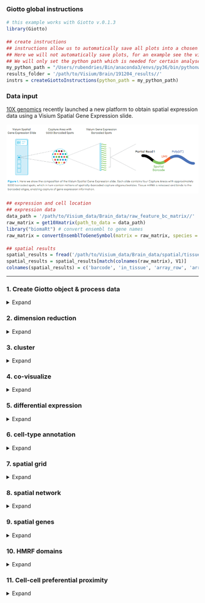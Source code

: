 
<!-- mouse_cortex_1_simple.md is generated from mouse_cortex_1_simple.Rmd Please edit that file -->

### Giotto global instructions

``` r
# this example works with Giotto v.0.1.3
library(Giotto)

## create instructions
## instructions allow us to automatically save all plots into a chosen results folder
## Here we will not automatically save plots, for an example see the visium kidney dataset
## We will only set the python path which is needed for certain analyses
my_python_path = "/Users/rubendries/Bin/anaconda3/envs/py36/bin/pythonw"
results_folder = '/path/to/Visium/Brain/191204_results//'
instrs = createGiottoInstructions(python_path = my_python_path)
```

### Data input

[10X genomics](https://www.10xgenomics.com/spatial-transcriptomics/)
recently launched a new platform to obtain spatial expression data using
a Visium Spatial Gene Expression slide.

![](./visium_technology.png)

``` r
## expression and cell location
## expression data
data_path = '/path/to/Visium_data/Brain_data/raw_feature_bc_matrix//'
raw_matrix = get10Xmatrix(path_to_data = data_path)
library("biomaRt") # convert ensembl to gene names
raw_matrix = convertEnsemblToGeneSymbol(matrix = raw_matrix, species = 'mouse')

## spatial results
spatial_results = fread('/path/to/Visium_data/Brain_data/spatial/tissue_positions_list.csv')
spatial_results = spatial_results[match(colnames(raw_matrix), V1)]
colnames(spatial_results) = c('barcode', 'in_tissue', 'array_row', 'array_col', 'col_pxl', 'row_pxl')
```

-----

### 1\. Create Giotto object & process data

<details>

<summary>Expand</summary>  

``` r
## create
## we need to reverse the column pixel column (col_pxl) to get the same .jpg image as provided by 10X
visium_brain <- createGiottoObject(raw_exprs = raw_matrix,
                                    spatial_locs = spatial_results[,.(row_pxl,-col_pxl)],
                                    instructions = instrs,
                                    cell_metadata = spatial_results[,.(in_tissue, array_row, array_col)])

## check metadata
pDataDT(visium_brain)

## compare in tissue with provided jpg
spatPlot2D(gobject = visium_brain,  point_size = 2,
           cell_color = 'in_tissue', cell_color_code = c('0' = 'lightgrey', '1' = 'blue'))

## subset on spots that were covered by brain tissue
metadata = pDataDT(visium_brain)
in_tissue_barcodes = metadata[in_tissue == 1]$cell_ID
visium_brain = subsetGiotto(visium_brain, cell_ids = in_tissue_barcodes)

## filter genes and cells
visium_brain <- filterGiotto(gobject = visium_brain,
                              expression_threshold = 1,
                              gene_det_in_min_cells = 50,
                              min_det_genes_per_cell = 1000,
                              expression_values = c('raw'),
                              verbose = T)

## normalize
visium_brain <- normalizeGiotto(gobject = visium_brain, scalefactor = 6000, verbose = T)

## add gene & cell statistics
visium_brain <- addStatistics(gobject = visium_brain)

## visualize
# location of spots
spatPlot2D(gobject = visium_brain,  point_size = 2)

# number of genes per spot
spatPlot2D(gobject = visium_brain, cell_color = 'nr_genes', color_as_factor = F,  point_size = 2)
```

High resolution png from original tissue.  
![](./mouse_brain_highres.png)

Spots labeled according to whether they were covered by tissue or not:  
![](./figures/1_in_tissue.png)

Spots after subsetting and filtering:  
![](./figures/1_spatial_locations.png)

Overlay with number of genes detected per spot:  
![](./figures/1_nr_genes.png)

</details>

### 2\. dimension reduction

<details>

<summary>Expand</summary>  

``` r
## highly variable genes (HVG)
visium_brain <- calculateHVG(gobject = visium_brain)

## select genes based on HVG and gene statistics, both found in gene metadata
gene_metadata = fDataDT(visium_brain)
featgenes = gene_metadata[hvg == 'yes' & perc_cells > 3 & mean_expr_det > 0.4]$gene_ID

## run PCA on expression values (default)
visium_brain <- runPCA(gobject = visium_brain, genes_to_use = featgenes, scale_unit = F)
# significant PCs
signPCA(visium_brain, genes_to_use = featgenes, scale_unit = F)
# plot PCA
plotPCA(gobject = visium_brain)

## run UMAP 
visium_brain <- runUMAP(visium_brain, dimensions_to_use = 1:10)
plotUMAP(gobject = visium_brain)

## run tSNE
visium_brain <- runtSNE(visium_brain, dimensions_to_use = 1:10)
plotTSNE(gobject = visium_brain)
```

highly variable genes:  
![](./figures/2_HVGplot.png)

screeplot to determine number of Principal Components to keep:  
![](./figures/2_screeplot.png)

PCA:  
![](./figures/2_PCA_reduction.png)

UMAP:  
![](./figures/2_UMAP_reduction.png)

tSNE:  
![](./figures/2_tSNE_reduction.png) \*\*\*

</details>

### 3\. cluster

<details>

<summary>Expand</summary>  

``` r
## sNN network (default)
visium_brain <- createNearestNetwork(gobject = visium_brain, dimensions_to_use = 1:10, k = 15)

## Leiden clustering
visium_brain <- doLeidenCluster(gobject = visium_brain, resolution = 0.4, n_iterations = 1000)

# default cluster result name from doLeidenCluster = 'leiden_clus'
plotUMAP(gobject = visium_brain, cell_color = 'leiden_clus', show_NN_network = T, point_size = 2)
```

Leiden clustering:  
![](./figures/3_UMAP_leiden.png)

-----

</details>

### 4\. co-visualize

<details>

<summary>Expand</summary>  

``` r
# leiden clustering results
spatDimPlot(gobject = visium_brain, cell_color = 'leiden_clus',
            dim_point_size = 1.5, spat_point_size = 1.5)

# number of genes detected per spot
spatDimPlot(gobject = visium_brain, cell_color = 'nr_genes', color_as_factor = F,
            dim_point_size = 1.5, spat_point_size = 1.5)
```

Co-visualzation: ![](./figures/4_covis_leiden.png)

Co-visualzation overlaid with number of genes detected:  
![](./figures/4_nr_genes.png)

-----

</details>

### 5\. differential expression

<details>

<summary>Expand</summary>  

``` r
## gini ##
## ---- ##
gini_markers_subclusters = findMarkers_one_vs_all(gobject = visium_brain,
                                                  method = 'gini',
                                                  expression_values = 'normalized',
                                                  cluster_column = 'leiden_clus',
                                                  min_genes = 20,
                                                  min_expr_gini_score = 0.5,
                                                  min_det_gini_score = 0.5)

# violinplot
topgenes_gini = gini_markers_subclusters[, head(.SD, 1), by = 'cluster']$genes
violinPlot(visium_brain, genes = unique(topgenes_gini), cluster_column = 'leiden_clus',
           strip_text = 8, strip_position = 'right')

# cluster heatmap
topgenes_gini = gini_markers_subclusters[, head(.SD, 2), by = 'cluster']$genes
my_cluster_order = c(5, 13, 7, 2, 1, 10, 14, 6, 12, 9, 3, 4 , 8, 11, 15)
plotMetaDataHeatmap(visium_brain, selected_genes = topgenes_gini, custom_cluster_order = my_cluster_order,
                    metadata_cols = c('leiden_clus'), x_text_size = 10, y_text_size = 10)

# umap plots
dimGenePlot2D(visium_brain, expression_values = 'scaled',
              genes = gini_markers_subclusters[, head(.SD, 1), by = 'cluster']$genes,
              cow_n_col = 3, point_size = 1,
              genes_high_color = 'red', genes_mid_color = 'white', genes_low_color = 'darkblue', midpoint = 0)



## scran ##
## ----- ##
scran_markers_subclusters = findMarkers_one_vs_all(gobject = visium_brain,
                                                   method = 'scran',
                                                   expression_values = 'normalized',
                                                   cluster_column = 'leiden_clus')

# violinplot
topgenes_scran = scran_markers_subclusters[, head(.SD, 1), by = 'cluster']$genes
violinPlot(visium_brain, genes = unique(topgenes_scran), cluster_column = 'leiden_clus',
           strip_text = 8, strip_position = 'right')

# cluster heatmap
topgenes_scran = scran_markers_subclusters[, head(.SD, 2), by = 'cluster']$genes
plotMetaDataHeatmap(visium_brain, selected_genes = topgenes_scran, custom_cluster_order = my_cluster_order,
                    metadata_cols = c('leiden_clus'))

# umap plots
dimGenePlot2D(visium_brain, expression_values = 'scaled',
              genes = scran_markers_subclusters[, head(.SD, 1), by = 'cluster']$genes,
              cow_n_col = 3, point_size = 1,
              genes_high_color = 'red', genes_mid_color = 'white', genes_low_color = 'darkblue', midpoint = 0)
```

Gini: - violinplot: ![](./figures/5_violinplot_gini.png)

  - Heatmap clusters: ![](./figures/5_metaheatmap_gini.png)

  - UMAPs: ![](./figures/5_gini_umap.png)

Scran: - violinplot: ![](./figures/5_violinplot_scran.png)

  - Heatmap clusters: ![](./figures/5_metaheatmap_scran.png)

  - UMAPs: ![](./figures/5_scran_umap.png)

-----

</details>

### 6\. cell-type annotation

<details>

<summary>Expand</summary>  

Visium spatial transcriptomics does not provide single-cell resolution,
making cell type annotation a harder problem. Giotto provides 3 ways to
calculate enrichment of specific cell-type signature gene list:  
\- PAGE  
\- rank  
\- hypergeometric test

To generate the cell-type specific gene lists for the mouse brain data
we used cell-type specific gene sets as identified in [Zeisel, A. et
al. Molecular Architecture of the Mouse Nervous
System](https://www.mousebrain.org)

![](./clusters_Zeisel.png)

``` r

# known markers for different mouse brain cell types:
# Zeisel, A. et al. Molecular Architecture of the Mouse Nervous System. Cell 174, 999-1014.e22 (2018).

## cell type signatures ##
## combination of all marker genes identified in Zeisel et al
brain_sc_markers = fread('/path/to/Visium_data/Brain_data/sig_matrix.txt')
sig_matrix = as.matrix(brain_sc_markers[,-1]); rownames(sig_matrix) = brain_sc_markers$Event
  
## enrichment tests 
visium_brain = createSpatialEnrich(visium_brain, sign_matrix = sig_matrix, enrich_method = 'PAGE') #default = 'PAGE'

## heatmap of enrichment versus annotation (e.g. clustering result)
value_columns = colnames(sig_matrix)
meta_columns = c('leiden_clus')
plotMetaDataCellsHeatmap(gobject = visium_brain,
                         metadata_cols = 'leiden_clus',
                         value_cols = value_columns,
                         spat_enr_names = 'PAGE',x_text_size = 8, y_text_size = 8)



## spatial enrichment results for all signatures ##
value_columns = colnames(sig_matrix)[1:10]
spatCellPlot(gobject = visium_brain, spat_enr_names = 'PAGE',
             cell_annotation_values = value_columns,
             cow_n_col = 4,coord_fix_ratio = NULL, point_size = 0.75)

value_columns = colnames(sig_matrix)[11:20]
spatCellPlot(gobject = visium_brain, spat_enr_names = 'PAGE',
             cell_annotation_values = value_columns,
             cow_n_col = 4,coord_fix_ratio = NULL, point_size = 0.75)


## spatial and dimension reduction visualization with dimPlot2D ##
spatDimCellPlot(gobject = visium_brain, spat_enr_names = 'PAGE',
                cell_annotation_values = c('Cortex_hippocampus', 'Granule_neurons', 'di_mesencephalon_1', 'Oligo_dendrocyte', 'Vascular'),
                cow_n_col = 1, spat_point_size = 1, plot_alignment = 'horizontal')


## visualize individual spatial enrichments
spatDimPlot(gobject = visium_brain,
            spat_enr_names = 'PAGE',
            cell_color = 'Cortex_hippocampus', color_as_factor = F,
            spat_show_legend = T, dim_show_legend = T,
            gradient_midpoint = 0, 
            dim_point_size = 1.5, spat_point_size = 1.5)

spatDimPlot(gobject = visium_brain,
            spat_enr_names = 'PAGE',
            cell_color = 'Granule_neurons', color_as_factor = F,
            spat_show_legend = T, dim_show_legend = T,
            gradient_midpoint = 0, 
            dim_point_size = 1.5, spat_point_size = 1.5
```

Heatmap:

![](./figures/6_heatmap_PAGE.png)

Spatial enrichment plots for all cell types/clusters:

![](./figures/6_PAGE_spatplot_1_10.png)

![](./figures/6_PAGE_spatplot_11_20.png)

Co-visualization for selected subset:

![](./figures/6_PAGE_spatdimplot.png)

Cortex hippocampus specific plot:  
![](./figures/6_PAGE_spatdimplot_cortex_hc.png)

Dentate gyrus specific plot:  
![](./figures/6_PAGE_spatdimplot_gc.png)

-----

</details>

### 7\. spatial grid

<details>

<summary>Expand</summary>  

``` r
# create spatial grid
visium_brain <- createSpatialGrid(gobject = visium_brain,
                                   sdimx_stepsize = 400,
                                   sdimy_stepsize = 400,
                                   minimum_padding = 0)
spatPlot(visium_brain, cell_color = 'leiden_clus', show_grid = T,
         grid_color = 'red', spatial_grid_name = 'spatial_grid')


### spatial patterns ###
pattern_osm = detectSpatialPatterns(gobject = visium_brain, 
                                    spatial_grid_name = 'spatial_grid',
                                    min_cells_per_grid = 3, 
                                    scale_unit = T, 
                                    PC_zscore = 0.5, 
                                    show_plot = T)

# dimension 1
PC_dim = 1
showPattern2D(visium_brain, pattern_osm, dimension = PC_dim, point_size = 4)
showPatternGenes(visium_brain, pattern_osm, dimension = PC_dim)

# dimension 2
PC_dim = 2
showPattern2D(visium_brain, pattern_osm, dimension = PC_dim, point_size = 4)
showPatternGenes(visium_brain, pattern_osm, dimension = PC_dim)

# dimension 3
PC_dim = 3
showPattern2D(visium_brain, pattern_osm, dimension = PC_dim, point_size = 4)
showPatternGenes(visium_brain, pattern_osm, dimension = PC_dim)

view_pattern_genes = selectPatternGenes(pattern_osm, return_top_selection = TRUE)
```

![](./figures/7_grid.png)

Dimension 1: ![](./figures/7_pattern1_PCA.png)
![](./figures/7_pattern1_genes.png)

Dimension 2: ![](./figures/7_pattern2_PCA.png)

![](./figures/7_pattern2_genes.png)

Dimension 2: ![](./figures/7_pattern3_PCA.png)

![](./figures/7_pattern3_genes.png)

-----

</details>

### 8\. spatial network

<details>

<summary>Expand</summary>  

``` r
# create spatial network
visium_brain <- createSpatialNetwork(gobject = visium_brain, k = 5, maximum_distance = 400)
spatPlot(gobject = visium_brain, show_network = T, point_size = 1,
         network_color = 'blue', spatial_network_name = 'spatial_network'))
```

![](./figures/8_spatial_network_k5.png)

-----

</details>

### 9\. spatial genes

<details>

<summary>Expand</summary>  

``` r
## kmeans binarization
kmtest = binGetSpatialGenes(visium_brain, bin_method = 'kmeans',
                            do_fisher_test = T, community_expectation = 5,
                            spatial_network_name = 'spatial_network', verbose = T)
spatGenePlot(visium_brain, expression_values = 'scaled',
             genes = kmtest$genes[1:6], cow_n_col = 2, point_size = 1,
             genes_high_color = 'red', genes_mid_color = 'white', genes_low_color = 'darkblue', midpoint = 0)

## rank binarization
ranktest = binGetSpatialGenes(visium_brain, bin_method = 'rank',
                              do_fisher_test = T, community_expectation = 5,
                              spatial_network_name = 'spatial_network', verbose = T)
spatGenePlot(visium_brain, expression_values = 'scaled',
             genes = ranktest$genes[1:6], cow_n_col = 2, point_size = 1,
             genes_high_color = 'red', genes_mid_color = 'white', genes_low_color = 'darkblue', midpoint = 0)

## distance
spatial_genes = calculate_spatial_genes_python(gobject = visium_brain,
                                               expression_values = 'scaled',
                                               rbp_p=0.99, examine_top=0.1)
spatGenePlot(visium_brain, expression_values = 'scaled',
             genes = spatial_genes$genes[1:6], cow_n_col = 2, point_size = 1,
             genes_high_color = 'red', genes_mid_color = 'white', genes_low_color = 'darkblue', midpoint = 0)
```

Spatial genes:  
\- kmeans ![](./figures/9_spatial_genes_km.png)

  - rank ![](./figures/9_spatial_genes_rank.png)

  - distance  
    ![](./figures/9_spatial_genes.png)

-----

</details>

### 10\. HMRF domains

<details>

<summary>Expand</summary>  

``` r
# spatial genes
my_spatial_genes <- spatial_genes[1:100]$genes

# do HMRF with different betas
hmrf_folder = paste0(results_folder,'/','11_HMRF/')
if(!file.exists(hmrf_folder)) dir.create(hmrf_folder, recursive = T)

HMRF_spatial_genes = doHMRF(gobject = visium_brain, expression_values = 'scaled',
                            spatial_genes = my_spatial_genes,
                            k = 12,
                            betas = c(0, 0.5, 6), 
                            output_folder = paste0(hmrf_folder, '/', 'Spatial_genes/SG_topgenes_k12_scaled'))

## view results of HMRF
for(i in seq(0, 3, by = 0.5)) {
  viewHMRFresults2D(gobject = visium_brain,
                    HMRFoutput = HMRF_spatial_genes,
                    k = 12, betas_to_view = i,
                    point_size = 2)
}


## alternative way to add all HMRF results 
#results = writeHMRFresults(gobject = ST_test,
#                           HMRFoutput = HMRF_spatial_genes,
#                           k = 12, betas_to_view = seq(0, 3, by = 0.5))
#ST_test = addCellMetadata(ST_test, new_metadata = results, by_column = T, column_cell_ID = 'cell_ID')


## add HMRF of interest to giotto object
visium_brain = addHMRF(gobject = visium_brain,
                        HMRFoutput = HMRF_spatial_genes,
                        k = 12, betas_to_add = c(0, 0.5),
                        hmrf_name = 'HMRF')

## visualize
# b = 0
spatPlot(gobject = visium_brain, cell_color = 'HMRF_k12_b.0', point_size = 2)

# b = 0.5
spatPlot(gobject = visium_brain, cell_color = 'HMRF_k12_b.0.5', point_size = 2)
```

HMRF:  
b = 0  
![](./figures/10_HMRF_k12_b.0.png)

b = 0.5 results in smoother spatial domains:  
![](./figures/10_HMRF_k12_b.0.5.png)

-----

</details>

### 11\. Cell-cell preferential proximity

<details>

<summary>Expand</summary>  

![cell-cell](./cell_cell_neighbors.png)

``` r
## calculate frequently seen proximities
cell_proximities = cellProximityEnrichment(gobject = visium_brain,
                                           cluster_column = 'leiden_clus',
                                           spatial_network_name = 'spatial_network',
                                           number_of_simulations = 1000)

## barplot
cellProximityBarplot(gobject = visium_brain, CPscore = cell_proximities, min_orig_ints = 5, min_sim_ints = 5)

## heatmap
cellProximityHeatmap(gobject = visium_brain, CPscore = cell_proximities, order_cell_types = T, scale = T,
                     color_breaks = c(-1.5, 0, 1.5), color_names = c('blue', 'white', 'red'))
## network
cellProximityNetwork(gobject = visium_brain, CPscore = cell_proximities, remove_self_edges = T, only_show_enrichment_edges = F)

## visualization
spec_interaction = "5--13"
cellProximitySpatPlot2D(gobject = visium_brain,
                        interaction_name = spec_interaction, cell_color_code = c('5' = 'orange', '13' = 'blue'),
                        cluster_column = 'leiden_clus', show_network = T,
                        cell_color = 'leiden_clus', coord_fix_ratio = 0.5,
                        point_size_select = 1.5, point_size_other = 1)
```

barplot:  
![](./figures/11_barplot_cell_cell_enrichment.png)

heatmap:  
![](./figures/11_heatmap_cell_cell_enrichment.png)

network:  
![](./figures/11_network_cell_cell_enrichment.png)

selected enrichment:  
![](./figures/11_selected_enrichment.png)

-----

</details>
